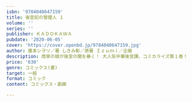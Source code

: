 ```yaml
---
isbn: '9784040647159'
title: 後宮妃の管理人 １
volume: ''
series: ''
publisher: ＫＡＤＯＫＡＷＡ
pubdate: '2020-06-05'
cover: 'https://cover.openbd.jp/9784040647159.jpg'
author: 廣本シヲリ／著 しきみ彰／原著 Ｉｚｕｍｉ／企画
description: 商家の娘が後宮の闇を暴く！ 大人気中華後宮譚、コミカライズ第１巻！
price: '630'
genre: コミックス(書)
target: 一般
format: コミック
content: コミックス・劇画

---
```

